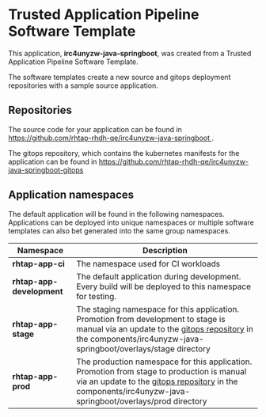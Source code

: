 # Trusted Application Pipeline Software Template

This application, **irc4unyzw-java-springboot**, was created from a Trusted Application Pipeline Software Template.

The software templates create a new source and gitops deployment repositories with a sample source application. 

## Repositories

The source code for your application can be found in [https://github.com/rhtap-rhdh-qe/irc4unyzw-java-springboot ](https://github.com/rhtap-rhdh-qe/irc4unyzw-java-springboot ).
 
The gitops repository, which contains the kubernetes manifests for the application can be found in 
[https://github.com/rhtap-rhdh-qe/irc4unyzw-java-springboot-gitops ](https://github.com/rhtap-rhdh-qe/irc4unyzw-java-springboot-gitops ) 

## Application namespaces 

The default application will be found in the following namespaces. Applications can be deployed into unique namespaces or multiple software templates can also bet generated into the same group namespaces.  

|  Namespace   |  Description   |  
| -------- | -------- |
| **rhtap-app-ci** | The namespace used for CI workloads |
| **rhtap-app-development** | The default application during development. Every build will be deployed to this namespace for testing. |
| **rhtap-app-stage** | The staging namespace for this application. Promotion from development to stage is manual via an update to the [gitops repository](https://github.com/rhtap-rhdh-qe/irc4unyzw-java-springboot-gitops ) in the components/irc4unyzw-java-springboot/overlays/stage directory |
| **rhtap-app-prod** | The production namespace for this application. Promotion from stage to production is manual via an update to the [gitops repository](https://github.com/rhtap-rhdh-qe/irc4unyzw-java-springboot-gitops ) in the components/irc4unyzw-java-springboot/overlays/prod directory |